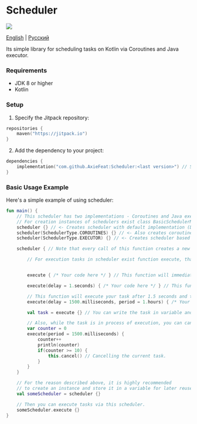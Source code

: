 # Scheduler

[![](https://jitpack.io/v/AxieFeat/Scheduler.svg)](https://jitpack.io/#AxieFeat/Scheduler)

[English](README.md) | [Русский](README_ru.md)

Its simple library for scheduling tasks on Kotlin via Coroutines and Java executor.

### Requirements
- JDK 8 or higher
- Kotlin

### Setup

1. Specify the Jitpack repository:
```kotlin
repositories {
    maven("https://jitpack.io")
}
```

2. Add the dependency to your project:
```kotlin
dependencies {
    implementation("com.github.AxieFeat:Scheduler:<last version>") // See last version in top of README
}
```

### Basic Usage Example
Here's a simple example of using scheduler:

```kotlin
fun main() {
    // This scheduler has two implementations - Coroutines and Java executor.
    // For creation instances of schedulers exist class BasicSchedulerManager, but recommended .scheduler function
    scheduler {} // <- Creates scheduler with default implementation (Default is Coroutines)
    scheduler(SchedulerType.COROUTINES) {} // <- Also creates coroutine scheduler :/
    scheduler(SchedulerType.EXECUTOR) {} // <- Creates scheduler based on Java executor.

    scheduler { // Note that every call of this function creates a new instance of scheduler with own task counter!

        // For execution tasks in scheduler exist function execute, that returns instance of SchedulerTask.


        execute { /* Your code here */ } // This function will immediately execute your code.

        execute(delay = 1.seconds) { /* Your code here */ } // This function will execute your task after 1 second.

        // This function will execute your task after 1.5 seconds and then repeat it every hour.
        execute(delay = 1500.milliseconds, period = 1.hours) { /* Your code here */ }

        val task = execute {} // You can write the task in variable and, in example, cancel it in the future.

        // Also, while the task is in process of execution, you can cancel it
        var counter = 0
        execute(period = 1500.milliseconds) {
            counter++
            println(counter)
            if(counter >= 10) {
                this.cancel() // Cancelling the current task.
            }
        }
    }

    // For the reason described above, it is highly recommended
    // to create an instance and store it in a variable for later reuse.
    val someScheduler = scheduler {}

    // Then you can execute tasks via this scheduler.
    someScheduler.execute {}
}
```